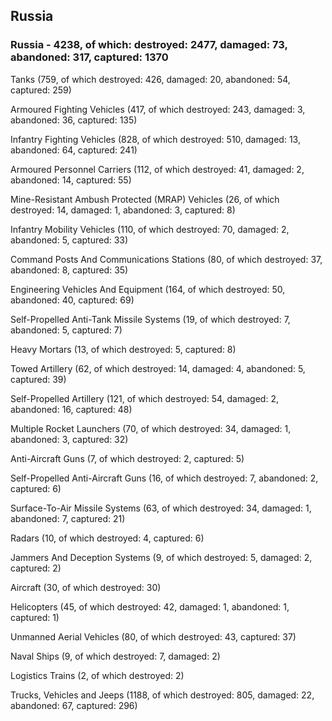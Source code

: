 
 
 ## Russia
 
 ### Russia - 4238, of which: destroyed: 2477, damaged: 73, abandoned: 317, captured: 1370

 

 

 Tanks (759, of which destroyed: 426, damaged: 20, abandoned: 54, captured: 259)

 Armoured Fighting Vehicles (417, of which destroyed: 243, damaged: 3, abandoned: 36, captured: 135)

 Infantry Fighting Vehicles (828, of which destroyed: 510, damaged: 13, abandoned: 64, captured: 241)

 Armoured Personnel Carriers (112, of which destroyed: 41, damaged: 2, abandoned: 14, captured: 55)

 Mine-Resistant Ambush Protected (MRAP) Vehicles (26, of which destroyed: 14, damaged: 1, abandoned: 3, captured: 8)

 Infantry Mobility Vehicles (110, of which destroyed: 70, damaged: 2, abandoned: 5, captured: 33)

 Command Posts And Communications Stations (80, of which destroyed: 37, abandoned: 8, captured: 35)

 Engineering Vehicles And Equipment (164, of which destroyed: 50, abandoned: 40, captured: 69)

 Self-Propelled Anti-Tank Missile Systems (19, of which destroyed: 7, abandoned: 5, captured: 7)

 Heavy Mortars (13, of which destroyed: 5, captured: 8)

 Towed Artillery (62, of which destroyed: 14, damaged: 4, abandoned: 5, captured: 39)

 Self-Propelled Artillery (121, of which destroyed: 54, damaged: 2, abandoned: 16, captured: 48)

 Multiple Rocket Launchers (70, of which destroyed: 34, damaged: 1, abandoned: 3, captured: 32)

 Anti-Aircraft Guns (7, of which destroyed: 2, captured: 5)

 Self-Propelled Anti-Aircraft Guns (16, of which destroyed: 7, abandoned: 2, captured: 6)

 Surface-To-Air Missile Systems (63, of which destroyed: 34, damaged: 1, abandoned: 7, captured: 21)

 Radars (10, of which destroyed: 4, captured: 6)

 Jammers And Deception Systems (9, of which destroyed: 5, damaged: 2, captured: 2)

 Aircraft (30, of which destroyed: 30)

 Helicopters (45, of which destroyed: 42, damaged: 1, abandoned: 1, captured: 1)

 Unmanned Aerial Vehicles (80, of which destroyed: 43, captured: 37)

 Naval Ships (9, of which destroyed: 7, damaged: 2)

 Logistics Trains (2, of which destroyed: 2)

 Trucks, Vehicles and Jeeps (1188, of which destroyed: 805, damaged: 22, abandoned: 67, captured: 296)

